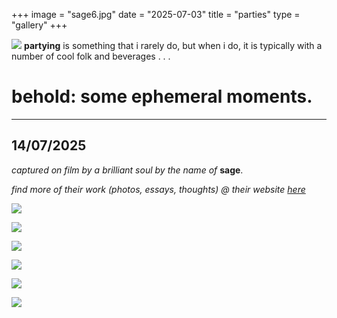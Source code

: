 +++
image = "sage6.jpg"
date = "2025-07-03"
title = "parties"
type = "gallery"
+++

![](/photo-moi-6.jpg)
**partying** is something that i rarely do, but when i do, it is typically with a number of cool folk and beverages . . .

# behold: some ephemeral moments.

---
## 14/07/2025

*captured on film by a brilliant soul by the name of* **sage**.

*find more of their work (photos, essays, thoughts) @ their website [here](https://neuromantics.neocities.org/)*

![](/photos/parties/sage1.jpg)

![](/photos/parties/sage2.jpg)

![](/photos/parties/sage7.jpg)

![](/photos/parties/sage5.jpg)

![](/photos/parties/sage4.jpg)

![](/photos/parties/sage3.jpg)


